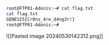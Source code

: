 ```bash
root@FTP01-Adonis:~# cat flag.txt                  
cat flag.txt                                       
GENESIS{Cr0ns_4re_d4ng3r!}                         
root@FTP01-Adonis:~#        
```
![[Pasted image 20240530142312.png]]